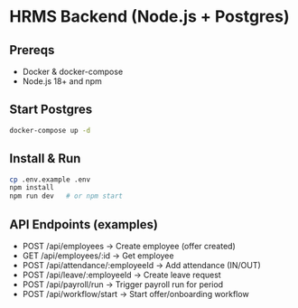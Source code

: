 # HRMS Backend (Node.js + Postgres)

## Prereqs
- Docker & docker-compose
- Node.js 18+ and npm

## Start Postgres
```bash
docker-compose up -d
```

## Install & Run
```bash
cp .env.example .env
npm install
npm run dev   # or npm start
```

## API Endpoints (examples)
- POST  /api/employees                 -> Create employee (offer created)
- GET   /api/employees/:id             -> Get employee
- POST  /api/attendance/:employeeId    -> Add attendance (IN/OUT)
- POST  /api/leave/:employeeId        -> Create leave request
- POST  /api/payroll/run              -> Trigger payroll run for period
- POST  /api/workflow/start           -> Start offer/onboarding workflow
